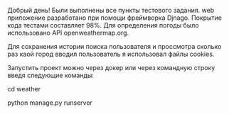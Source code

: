 Добрый день! Были выполнены все пункты тестового задания. 
web приложение разработано при помощи фреймворка Djnago.
Покрытие кода тестами составляет 98%.
Для определения погоды было использовано API openweathermap.org.

Для сохранения истории поиска пользователя и проссмотра сколько раз каой город вводил пользователь я использовал файлы cookies.

Запустить проект можно через докер или через командную строку введя следующие команды:

cd weather

python manage.py runserver
